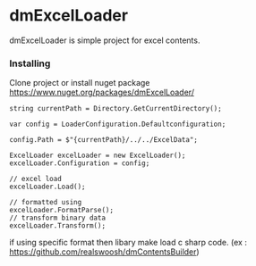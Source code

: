 # dmExcelLoader
dmExcelLoader is simple project for excel contents.

### Installing

Clone project or install nuget package https://www.nuget.org/packages/dmExcelLoader/


```
string currentPath = Directory.GetCurrentDirectory();
			
var config = LoaderConfiguration.Defaultconfiguration;

config.Path = $"{currentPath}/../../ExcelData";
						
ExcelLoader excelLoader = new ExcelLoader();
excelLoader.Configuration = config;

// excel load
excelLoader.Load();  

// formatted using 
excelLoader.FormatParse();
// transform binary data
excelLoader.Transform();
```
if using specific format then libary make load c sharp code. (ex : https://github.com/realswoosh/dmContentsBuilder)
